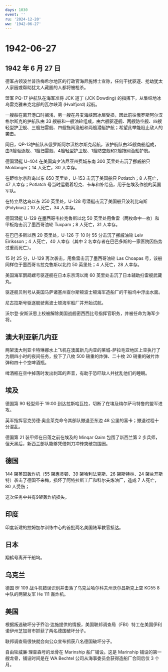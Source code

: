 ```yaml
---
days: 1030
event: ''
ru: '2024-12-20'
ww: '1942-06-27'
---
```


# 1942-06-27

## 1942 年 6 月 27 日

德军占领波兰普热梅希尔地区的行政官海尼施博士宣称，任何干扰驱逐、抢劫犹太人家园或帮助犹太人藏匿的人都将被枪杀。

盟军 PQ-17 护航队在海军准将 JCK 道丁 (JCK Dowding)
的指挥下，从集结地冰岛雷克雅未克北部的瓦尔峡湾 (Hvalfjord) 起航。

一艘船在离开港口时搁浅，另一艘在丹麦海峡因冰层受损，因此前往俄罗斯阿尔汉格尔斯克的护航队由
33
艘船和一艘油轮组成，由六艘驱逐舰、两艘防空舰、四艘轻型护卫舰、三艘扫雷舰、四艘拖网渔船和两艘潜艇护航；希望此举能阻止敌人的袭击。

同日，QP-13护航队从俄罗斯阿尔汉格尔斯克起航，该护航队由35艘商船组成，由3艘驱逐舰、1艘扫雷舰、4艘轻型护卫舰、1艘防空舰和2艘拖网渔船护航。

德国潜艇 U-404 在美国宾夕法尼亚州费城东南 300 英里处击沉了挪威船只
Moldanger；14 人死亡，30 人幸存。

在距维尔京群岛以东 650 英里处，U-153 击沉了美国船只 Potlatch；8
人死亡，47 人幸存；Potlatch
号当时运载着坦克、卡车和补给品，用于在埃及作战的英国军队。

在特立尼达岛以东 250 英里处，U-128 号潜艇击沉了美国船只波利比乌斯
(Polybius)；10 人死亡，34 人幸存。

德国潜艇 U-129 在墨西哥韦拉克鲁斯以北 50
英里处用鱼雷（两枚命中一枚）和甲板炮击沉了墨西哥油轮 Tuxpam；8
人死亡，31 人幸存。

在巴巴多斯以西 20 英里处，U-126 于 10 时 55 分击沉了挪威油轮 Leiv
Eiriksson；4 人死亡，40 人幸存（其中 2
名幸存者在巴巴多斯的一家医院因伤势过重而死亡）。

15 时 25 分，U-129 再次袭击，用鱼雷击沉了墨西哥油轮 Las Choapas
号，该船同样位于墨西哥韦拉克鲁斯以北约 50 英里处；4 人死亡，28 人幸存。

美国海军鹦鹉螺号驱逐舰在日本东京湾以南 60
英里处击沉了日本辅助扫雷舰武藏丸。

驱逐舰贝利号从美国马萨诸塞州查尔斯顿波士顿海军造船厂的干船坞中浮出水面。

尼古拉斯号驱逐舰驶离波士顿海军船厂并开始试航。

沃尔登·安斯沃思上校被解除美国战舰密西西比号指挥官职务，并被任命为海军少将。

## 澳大利亚新几内亚

两架澳大利亚卡特琳娜水上飞机在澳属新几内亚的莱城-萨拉毛亚地区上空执行了为期四小时的夜间任务，投下了八枚
500 磅重的炸弹、二十枚 20 磅重的破片炸弹和四十个空啤酒瓶。

啤酒瓶在空中掉落时发出刺耳的声音，有助于恐吓敌人并扰乱他们的睡眠。

## 埃及

德国第 90 轻型师于 19:00
到达拉斯哈瓦拉，切断了在埃及梅尔萨马特鲁的盟军进攻。

英军指挥官克劳德·奥金莱克命令其部队撤退至东边 48
公里的富卡；撤退过程十分混乱。

德国第 21 装甲师在日落之前在埃及的 Minqar Qaim 包围了新西兰第 2
步兵师，但天黑后，新西兰部队能够凭借刺刀冲锋突破包围圈。

## 德国

144 架英国轰炸机（55 架惠灵顿、39 架哈利法克斯、26 架斯特林、24
架兰开斯特）袭击了德国不来梅，损坏了阿特拉斯工厂和科尔夫炼油厂，造成 7
人死亡，80 人受伤；

这次任务中共有9架轰炸机损失。

## 印度

印度新建的拉姆加尔训练中心的首批两名美国陆军教官抵达。

## 日本

翔鹤号离开干船坞。

## 乌克兰

德国 Bf 109 战斗机错误识别并击落了乌克兰哈尔科夫州沃尔昌斯克上空 KG55 8
中队的两架友军 He 111 轰炸机。

## 美国

根据叛逃破坏分子乔治·达施提供的情报，美国联邦调查局（FBI）特工在美国伊利诺伊州芝加哥市抓获了两名德国破坏分子。

联邦调查局很快就会向公众宣布抓获八名德国破坏分子。

自由轮威廉·理查森号的龙骨在 Marinship 船厂铺设。这是 Marinship
铺设的第一艘龙骨，铺设时间是在 WA Bechtel
公司从海事委员会获得造船厂合同后仅 3 个月。